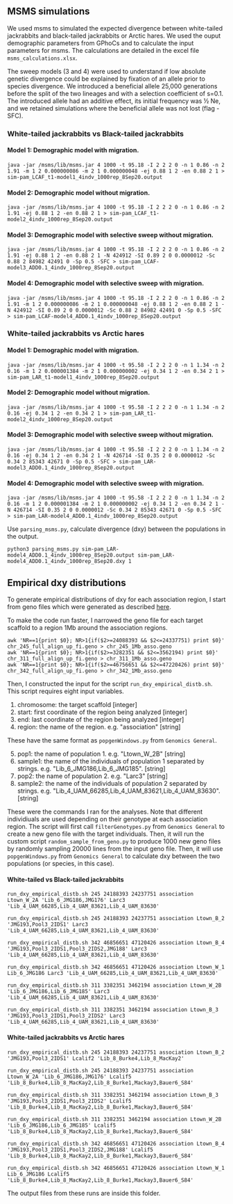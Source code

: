 ## MSMS simulations

We used msms to simulated the expected divergence between white-tailed jackrabbits and black-tailed jackrabbits or Arctic hares. We used the ouput demographic parameters from GPhoCs and to calculate the input parameters for msms. The calculations are detailed in the excel file `msms_calculations.xlsx`. 

The sweep models (3 and 4) were used to understand if low absolute genetic divergence could be explained by fixation of an allele prior to species divergence. We introduced a beneficial allele 25,000 generations before the split of the two lineages and with a selection coefficient of s=0.1. The introduced allele had an additive effect, its initial frequency was ½ Ne, and we retained simulations where the beneficial allele was not lost (flag -SFC).

### White-tailed jackrabbits vs Black-tailed jackrabbits

#### Model 1: Demographic model with migration.
```
java -jar /msms/lib/msms.jar 4 1000 -t 95.18 -I 2 2 2 0 -n 1 0.86 -n 2 1.91 -m 1 2 0.000000086 -m 2 1 0.000000048 -ej 0.88 1 2 -en 0.88 2 1 > sim-pam_LCAF_t1-model1_4indv_1000rep_8Sep20.output
```
#### Model 2: Demographic model without migration.
```
java -jar /msms/lib/msms.jar 4 1000 -t 95.18 -I 2 2 2 0 -n 1 0.86 -n 2 1.91 -ej 0.88 1 2 -en 0.88 2 1 > sim-pam_LCAF_t1-model2_4indv_1000rep_8Sep20.output
```

#### Model 3: Demographic model with selective sweep without migration. 
```
java -jar /msms/lib/msms.jar 4 1000 -t 95.18 -I 2 2 2 0 -n 1 0.86 -n 2 1.91 -ej 0.88 1 2 -en 0.88 2 1 -N 424912 -SI 0.89 2 0 0.0000012 -Sc 0.88 2 84982 42491 0 -Sp 0.5 -SFC > sim-pam_LCAF-model3_ADD0.1_4indv_1000rep_8Sep20.output
```

#### Model 4: Demographic model with selective sweep with migration.
```
java -jar /msms/lib/msms.jar 4 1000 -t 95.18 -I 2 2 2 0 -n 1 0.86 -n 2 1.91 -m 1 2 0.000000086 -m 2 1 0.000000048 -ej 0.88 1 2 -en 0.88 2 1 -N 424912 -SI 0.89 2 0 0.0000012 -Sc 0.88 2 84982 42491 0 -Sp 0.5 -SFC > sim-pam_LCAF-model4_ADD0.1_4indv_1000rep_8Sep20.output
```

### White-tailed jackrabbits vs Arctic hares
#### Model 1: Demographic model with migration.
```
java -jar /msms/lib/msms.jar 4 1000 -t 95.58 -I 2 2 2 0 -n 1 1.34 -n 2 0.16 -m 1 2 0.000001384 -m 2 1 0.000000002 -ej 0.34 1 2 -en 0.34 2 1 > sim-pam_LAR_t1-model1_4indv_1000rep_8Sep20.output
```
#### Model 2: Demographic model without migration.
```
java -jar /msms/lib/msms.jar 4 1000 -t 95.58 -I 2 2 2 0 -n 1 1.34 -n 2 0.16 -ej 0.34 1 2 -en 0.34 2 1 > sim-pam_LAR_t1-model2_4indv_1000rep_8Sep20.output
```
#### Model 3: Demographic model with selective sweep without migration. 
```
java -jar /msms/lib/msms.jar 4 1000 -t 95.58 -I 2 2 2 0 -n 1 1.34 -n 2 0.16 -ej 0.34 1 2 -en 0.34 2 1 -N 426714 -SI 0.35 2 0 0.0000012 -Sc 0.34 2 85343 42671 0 -Sp 0.5 -SFC > sim-pam_LAR-model3_ADD0.1_4indv_1000rep_8Sep20.output
```
#### Model 4: Demographic model with selective sweep with migration.

```
java -jar /msms/lib/msms.jar 4 1000 -t 95.58 -I 2 2 2 0 -n 1 1.34 -n 2 0.16 -m 1 2 0.000001384 -m 2 1 0.000000002 -ej 0.34 1 2 -en 0.34 2 1 -N 426714 -SI 0.35 2 0 0.0000012 -Sc 0.34 2 85343 42671 0 -Sp 0.5 -SFC > sim-pam_LAR-model4_ADD0.1_4indv_1000rep_8Sep20.output
```

Use `parsing_msms.py`, calculate divergence (dxy) between the populations in the output.

```
python3 parsing_msms.py sim-pam_LAR-model4_ADD0.1_4indv_1000rep_8Sep20.output sim-pam_LAR-model4_ADD0.1_4indv_1000rep_8Sep20.dxy 1
```

## Empirical dxy distributions

To generate empirical distributions of dxy for each association region, I start from geno files which were generated as described [here](https://github.com/MafaldaSFerreira/wtjr_winter_camouflage_evolution/blob/master/variant_call_and_consensus_fasta/README.md).

To make the code run faster, I narrowed the geno file for each target scaffold to a region 1Mb around the association regions.

```
awk 'NR==1{print $0}; NR>1{if($2>=24088393 && $2<=24337751) print $0}' chr_245_full_align_up_fi.geno > chr_245_1Mb_asso.geno
awk 'NR==1{print $0}; NR>1{if($2>=3282351 && $2<=3562194) print $0}' chr_311_full_align_up_fi.geno > chr_311_1Mb_asso.geno
awk 'NR==1{print $0}; NR>1{if($2>=46756651 && $2<=47220426) print $0}' chr_342_full_align_up_fi.geno > chr_342_1Mb_asso.geno
```

Then, I constructed the input for the script `run_dxy_empirical_distb.sh`. This script requires eight input variables.

1. chromosome: the target scaffold [integer]
2. start: first coordinate of the region being analyzed [integer]
3. end: last coordinate of the region being analyzed [integer]
4. region: the name of the region. e.g. "association" [string]

These have the same format as `popgenWindows.py` from `Genomics General`.

5. pop1: the name of population 1. e.g. "Ltown_W_2B" [string]
6. sample1: the name of the individuals of population 1 separated by strings. e.g. "Lib_6_JMG186,Lib_6_JMG185". [string]
7. pop2: the name of population 2. e.g. "Larc3" [string]
8. sample2: the name of the individuals of population 2 separated by strings. e.g. "Lib_4_UAM_66285,Lib_4_UAM_83621,Lib_4_UAM_83630". [string]

These were the commands I ran for the analyses. Note that different individiuals are used depending on their genotype at each association region. The script will first call `filterGenotypes.py` from `Genomics General` to create a new geno file with the target individuals. Then, it will run the custom script `random_sample_from_geno.py` to produce 1000 new geno files by randomly sampling 20000 lines from the input geno file. Then, it will use `popgenWindows.py` from `Genomics General` to calculate dxy between the two populations (or species, in this case).

#### White-tailed vs Black-tailed jackrabbits

```
run_dxy_empirical_distb.sh 245 24188393 24237751 association Ltown_W_2A 'Lib_6_JMG186,JMG176' Larc3 'Lib_4_UAM_66285,Lib_4_UAM_83621,Lib_4_UAM_83630'

run_dxy_empirical_distb.sh 245 24188393 24237751 association Ltown_B_2 'JMG193,Pool3_2IDS1' Larc3 'Lib_4_UAM_66285,Lib_4_UAM_83621,Lib_4_UAM_83630'

run_dxy_empirical_distb.sh 342 46856651 47120426 association Ltown_B_4 'JMG193,Pool3_2IDS1,Pool3_2IDS2,JMG188' Larc3 'Lib_4_UAM_66285,Lib_4_UAM_83621,Lib_4_UAM_83630'

run_dxy_empirical_distb.sh 342 46856651 47120426 association Ltown_W_1 Lib_6_JMG186 Larc3 'Lib_4_UAM_66285,Lib_4_UAM_83621,Lib_4_UAM_83630'

run_dxy_empirical_distb.sh 311 3382351 3462194 association Ltown_W_2B 'Lib_6_JMG186,Lib_6_JMG185' Larc3 'Lib_4_UAM_66285,Lib_4_UAM_83621,Lib_4_UAM_83630'

run_dxy_empirical_distb.sh 311 3382351 3462194 association Ltown_B_3 'JMG193,Pool3_2IDS1,Pool3_2IDS2' Larc3 'Lib_4_UAM_66285,Lib_4_UAM_83621,Lib_4_UAM_83630'
```

#### White-tailed jackrabbits vs Arctic hares
```
run_dxy_empirical_distb.sh 245 24188393 24237751 association Ltown_B_2 'JMG193,Pool3_2IDS1' Lcalif2 'Lib_8_Burke4,Lib_8_MacKay2'

run_dxy_empirical_distb.sh 245 24188393 24237751 association Ltown_W_2A 'Lib_6_JMG186,JMG176' Lcalif5 'Lib_8_Burke4,Lib_8_MacKay2,Lib_8_Burke1,Mackay3,Bauer6_S84'

run_dxy_empirical_distb.sh 311 3382351 3462194 association Ltown_B_3 'JMG193,Pool3_2IDS1,Pool3_2IDS2' Lcalif5 'Lib_8_Burke4,Lib_8_MacKay2,Lib_8_Burke1,Mackay3,Bauer6_S84'

run_dxy_empirical_distb.sh 311 3382351 3462194 association Ltown_W_2B 'Lib_6_JMG186,Lib_6_JMG185' Lcalif5 'Lib_8_Burke4,Lib_8_MacKay2,Lib_8_Burke1,Mackay3,Bauer6_S84'

run_dxy_empirical_distb.sh 342 46856651 47120426 association Ltown_B_4 'JMG193,Pool3_2IDS1,Pool3_2IDS2,JMG188' Lcalif5 'Lib_8_Burke4,Lib_8_MacKay2,Lib_8_Burke1,Mackay3,Bauer6_S84'

run_dxy_empirical_distb.sh 342 46856651 47120426 association Ltown_W_1 Lib_6_JMG186 Lcalif5 'Lib_8_Burke4,Lib_8_MacKay2,Lib_8_Burke1,Mackay3,Bauer6_S84'
```

The output files from these runs are inside this folder.